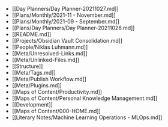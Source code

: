 - [[Day Planners/Day Planner-20211027.md]]
- [[Plans/Monthly/2021-11 - November.md]]
- [[Plans/Monthly/2021-09 - September.md]]
- [[Plans/Day Planners/Day Planner-20211026.md]]
- [[README.md]]
- [[Projects/Obsidian Vault Consolidation.md]]
- [[People/Niklas Luhmann.md]]
- [[Meta/Unresolved-Links.md]]
- [[Meta/Unlinked-Files.md]]
- [[Structure]]
- [[Meta/Tags.md]]
- [[Meta/Publish Workflow.md]]
- [[Meta/Plugins.md]]
- [[Maps of Content/Productivity.md]]
- [[Maps of Content/Personal Knowledge Management.md]]
- [[Development]]
- [[Maps of Content/000-HOME.md]]
- [[Literary Notes/Machine Learning Operations - MLOps.md]]